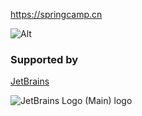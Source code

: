 https://springcamp.cn


![Alt](https://repobeats.axiom.co/api/embed/f7755d6c54108961b98e66b3e26aa12467444763.svg "Repobeats analytics image")

### Supported by

[JetBrains](https://jb.gg/OpenSourceSupport)

![JetBrains Logo (Main) logo](https://resources.jetbrains.com/storage/products/company/brand/logos/jb_beam.svg)
